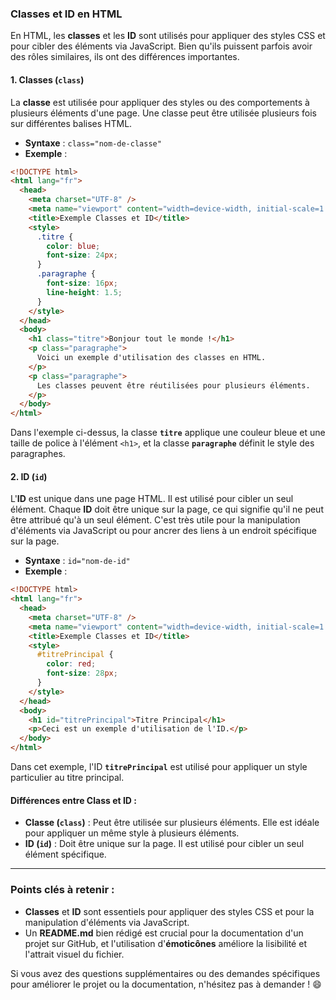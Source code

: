### **Classes et ID en HTML**

En HTML, les **classes** et les **ID** sont utilisés pour appliquer des styles CSS et pour cibler des éléments via JavaScript. Bien qu'ils puissent parfois avoir des rôles similaires, ils ont des différences importantes.

#### **1. Classes (`class`)**

La **classe** est utilisée pour appliquer des styles ou des comportements à plusieurs éléments d'une page. Une classe peut être utilisée plusieurs fois sur différentes balises HTML.

- **Syntaxe** : `class="nom-de-classe"`
- **Exemple** :

```html
<!DOCTYPE html>
<html lang="fr">
  <head>
    <meta charset="UTF-8" />
    <meta name="viewport" content="width=device-width, initial-scale=1.0" />
    <title>Exemple Classes et ID</title>
    <style>
      .titre {
        color: blue;
        font-size: 24px;
      }
      .paragraphe {
        font-size: 16px;
        line-height: 1.5;
      }
    </style>
  </head>
  <body>
    <h1 class="titre">Bonjour tout le monde !</h1>
    <p class="paragraphe">
      Voici un exemple d'utilisation des classes en HTML.
    </p>
    <p class="paragraphe">
      Les classes peuvent être réutilisées pour plusieurs éléments.
    </p>
  </body>
</html>
```

Dans l'exemple ci-dessus, la classe **`titre`** applique une couleur bleue et une taille de police à l'élément `<h1>`, et la classe **`paragraphe`** définit le style des paragraphes.

#### **2. ID (`id`)**

L'**ID** est unique dans une page HTML. Il est utilisé pour cibler un seul élément. Chaque **ID** doit être unique sur la page, ce qui signifie qu'il ne peut être attribué qu'à un seul élément. C'est très utile pour la manipulation d'éléments via JavaScript ou pour ancrer des liens à un endroit spécifique sur la page.

- **Syntaxe** : `id="nom-de-id"`
- **Exemple** :

```html
<!DOCTYPE html>
<html lang="fr">
  <head>
    <meta charset="UTF-8" />
    <meta name="viewport" content="width=device-width, initial-scale=1.0" />
    <title>Exemple Classes et ID</title>
    <style>
      #titrePrincipal {
        color: red;
        font-size: 28px;
      }
    </style>
  </head>
  <body>
    <h1 id="titrePrincipal">Titre Principal</h1>
    <p>Ceci est un exemple d'utilisation de l'ID.</p>
  </body>
</html>
```

Dans cet exemple, l'ID **`titrePrincipal`** est utilisé pour appliquer un style particulier au titre principal.

#### **Différences entre Class et ID :**

- **Classe (`class`)** : Peut être utilisée sur plusieurs éléments. Elle est idéale pour appliquer un même style à plusieurs éléments.
- **ID (`id`)** : Doit être unique sur la page. Il est utilisé pour cibler un seul élément spécifique.

---

### Points clés à retenir :

- **Classes** et **ID** sont essentiels pour appliquer des styles CSS et pour la manipulation d'éléments via JavaScript.
- Un **README.md** bien rédigé est crucial pour la documentation d'un projet sur GitHub, et l'utilisation d'**émoticônes** améliore la lisibilité et l'attrait visuel du fichier.

Si vous avez des questions supplémentaires ou des demandes spécifiques pour améliorer le projet ou la documentation, n'hésitez pas à demander ! 😄
